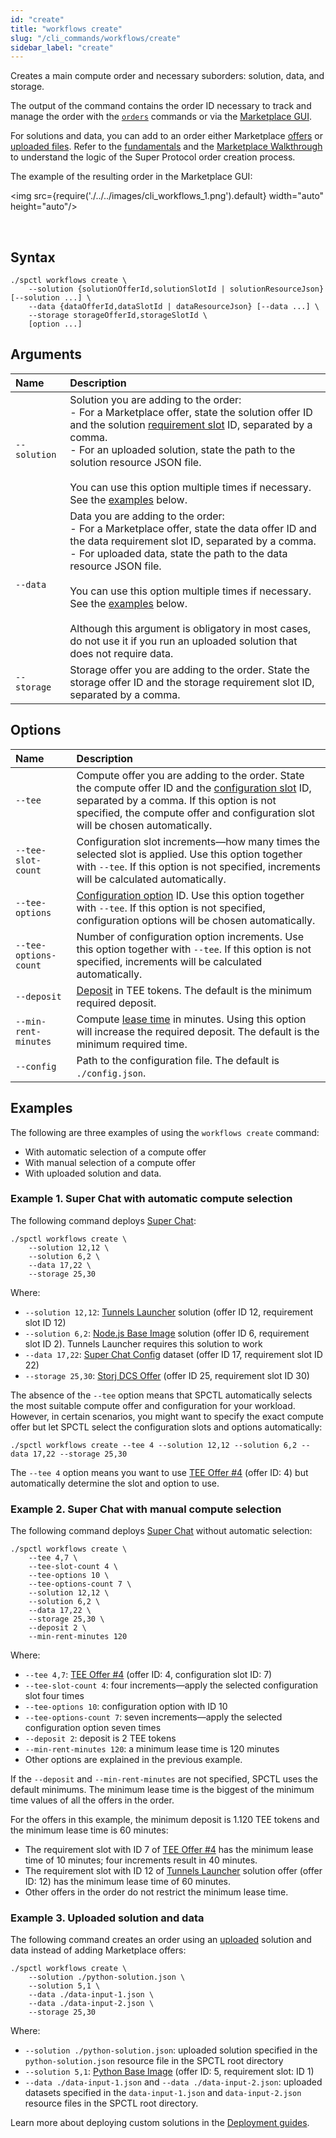 ```yaml
---
id: "create"
title: "workflows create"
slug: "/cli_commands/workflows/create"
sidebar_label: "create"
---
```


Creates a main compute order and necessary suborders: solution, data, and storage.

The output of the command contains the order ID necessary to track and manage the order with the [`orders`](/developers/cli_commands/orders) commands or via the [Marketplace GUI](/developers/marketplace/).

For solutions and data, you can add to an order either Marketplace [offers](/developers/fundamentals/offers) or [uploaded files](/developers/cli_commands/files/upload). Refer to the [fundamentals](/developers/fundamentals) and the [Marketplace Walkthrough](/developers/marketplace/walkthrough/) to understand the logic of the Super Protocol order creation process.

The example of the resulting order in the Marketplace GUI:

<img src={require('./../../images/cli_workflows_1.png').default} width="auto" height="auto"/>

<br/>

## Syntax

```
./spctl workflows create \
    --solution {solutionOfferId,solutionSlotId | solutionResourceJson} [--solution ...] \
    --data {dataOfferId,dataSlotId | dataResourceJson} [--data ...] \
    --storage storageOfferId,storageSlotId \
    [option ...]
```

## Arguments

| **Name** | **Description** |
| :- | :- |
| `--solution` | Solution you are adding to the order: <br/>- For a Marketplace offer, state the solution offer ID and the solution [requirement slot](/developers/fundamentals/slots#requirements) ID, separated by a comma. <br/>- For an uploaded solution, state the path to the solution resource JSON file. <br/><br/>You can use this option multiple times if necessary. See the [examples](/developers/cli_commands/workflows/create#examples) below. |
| `--data` | Data you are adding to the order: <br/>- For a Marketplace offer, state the data offer ID and the data requirement slot ID, separated by a comma. <br/>- For uploaded data, state the path to the data resource JSON file. <br/><br/>You can use this option multiple times if necessary. See the [examples](/developers/cli_commands/workflows/create#examples) below. <br/><br/>Although this argument is obligatory in most cases, do not use it if you run an uploaded solution that does not require data. |
| `--storage` | Storage offer you are adding to the order. State the storage offer ID and the storage requirement slot ID, separated by a comma. |

## Options

| **Name** | **Description** |
| :- | :- |
| `--tee` | Compute offer you are adding to the order. State the compute offer ID and the [configuration slot](/developers/fundamentals/slots#configuration) ID, separated by a comma. If this option is not specified, the compute offer and configuration slot will be chosen automatically. |
| `--tee-slot-count` | Configuration slot increments—how many times the selected slot is applied. Use this option together with `--tee`. If this option is not specified, increments will be calculated automatically. |
| `--tee-options` | [Configuration option](/developers/fundamentals/slots#configuration) ID. Use this option together with `--tee`. If this option is not specified, configuration options will be chosen automatically. |
| `--tee-options-count` | Number of configuration option increments. Use this option together with `--tee`. If this option is not specified, increments will be calculated automatically. |
| `--deposit` | [Deposit](/developers/fundamentals/orders#lease-deposit-and-balance) in TEE tokens. The default is the minimum required deposit. |
| `--min-rent-minutes` | Compute [lease time](/developers/fundamentals/orders#lease-deposit-and-balance) in minutes. Using this option will increase the required deposit. The default is the minimum required time. |
| `--config` | Path to the configuration file. The default is `./config.json`. |

## Examples

The following are three examples of using the `workflows create` command:

- With automatic selection of a compute offer
- With manual selection of a compute offer
- With uploaded solution and data.

### Example 1. Super Chat with automatic compute selection

The following command deploys [Super Chat](/developers/offers/superchat):

```
./spctl workflows create \
    --solution 12,12 \
    --solution 6,2 \
    --data 17,22 \
    --storage 25,30
```

Where:

- `--solution 12,12`: [Tunnels Launcher](https://marketplace.superprotocol.com/solutions?offer=offerId%3D12) solution (offer ID 12, requirement slot ID 12)
- `--solution 6,2`: [Node.js Base Image](https://marketplace.superprotocol.com/?offer=offerId%3D6) solution (offer ID 6, requirement slot ID 2). Tunnels Launcher requires this solution to work
- `--data 17,22`: [Super Chat Config](https://marketplace.superprotocol.com/data?offer=offerId%3D17) dataset (offer ID 17, requirement slot ID 22)
- `--storage 25,30`: [Storj DCS Offer](https://marketplace.superprotocol.com/storage?offer=offerId%3D25) (offer ID 25, requirement slot ID 30)

The absence of the `--tee` option means that SPCTL automatically selects the most suitable compute offer and configuration for your workload. However, in certain scenarios, you might want to specify the exact compute offer but let SPCTL select the configuration slots and options automatically:

```
./spctl workflows create --tee 4 --solution 12,12 --solution 6,2 --data 17,22 --storage 25,30
```

The `--tee 4` option means you want to use [TEE Offer #4](https://marketplace.superprotocol.com/compute?offer=offerId%3D4) (offer ID: 4) but automatically determine the slot and option to use.

### Example 2. Super Chat with manual compute selection

The following command deploys [Super Chat](/developers/offers/superchat) without automatic selection:

```
./spctl workflows create \
    --tee 4,7 \
    --tee-slot-count 4 \
    --tee-options 10 \
    --tee-options-count 7 \
    --solution 12,12 \
    --solution 6,2 \
    --data 17,22 \
    --storage 25,30 \
    --deposit 2 \
    --min-rent-minutes 120
```

Where:

- `--tee 4,7`: [TEE Offer #4](https://marketplace.superprotocol.com/compute?offer=offerId%3D4) (offer ID: 4, configuration slot ID: 7)
- `--tee-slot-count 4`: four increments—apply the selected configuration slot four times
- `--tee-options 10`: configuration option with ID 10
- `--tee-options-count 7`: seven increments—apply the selected configuration option seven times
- `--deposit 2`: deposit is 2 TEE tokens
- `--min-rent-minutes 120`: a minimum lease time is 120 minutes
- Other options are explained in the previous example.

If the `--deposit` and `--min-rent-minutes` are not specified, SPCTL uses the default minimums. The minimum lease time is the biggest of the minimum time values of all the offers in the order.

For the offers in this example, the minimum deposit is 1.120 TEE tokens and the minimum lease time is 60 minutes:

- The requirement slot with ID 7 of [TEE Offer #4](https://marketplace.superprotocol.com/compute?offer=offerId%3D4) has the minimum lease time of 10 minutes; four increments result in 40 minutes.
- The requirement slot with ID 12 of [Tunnels Launcher](https://marketplace.superprotocol.com/solutions?offer=offerId%3D12) solution offer (offer ID: 12) has the minimum lease time of 60 minutes.
- Other offers in the order do not restrict the minimum lease time.

### Example 3. Uploaded solution and data

The following command creates an order using an [uploaded](/developers/cli_commands/files/upload) solution and data instead of adding Marketplace offers:

```
./spctl workflows create \
    --solution ./python-solution.json \
    --solution 5,1 \
    --data ./data-input-1.json \
    --data ./data-input-2.json \
    --storage 25,30
```

Where:

- `--solution ./python-solution.json`: uploaded solution specified in the `python-solution.json` resource file in the SPCTL root directory
- `--solution 5,1`: [Python Base Image](https://marketplace.superprotocol.com/solutions?offer=offerId%3D5) (offer ID: 5, requirement slot: ID 1)
- `--data ./data-input-1.json` and `--data ./data-input-2.json`: uploaded datasets specified in the `data-input-1.json` and `data-input-2.json` resource files in the SPCTL root directory.

Learn more about deploying custom solutions in the [Deployment guides](/developers/deployment_guides).
